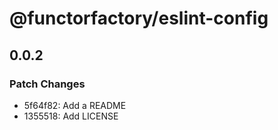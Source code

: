 # @functorfactory/eslint-config

## 0.0.2

### Patch Changes

- 5f64f82: Add a README
- 1355518: Add LICENSE
